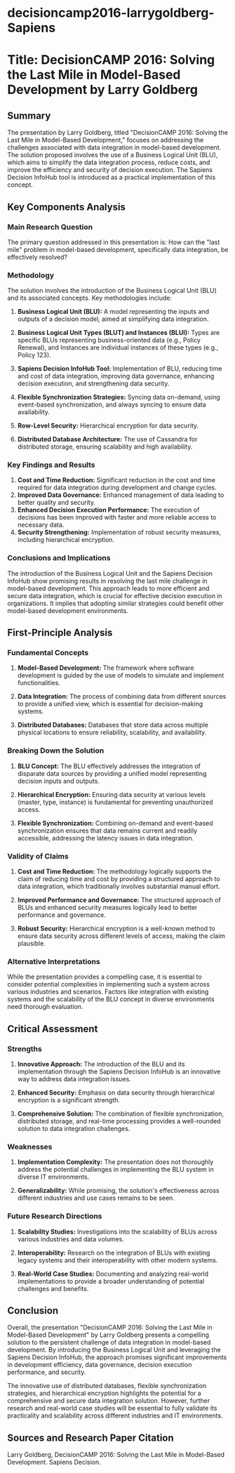 # decisioncamp2016-larrygoldberg-Sapiens

# Title: DecisionCAMP 2016: Solving the Last Mile in Model-Based Development by Larry Goldberg

## Summary
The presentation by Larry Goldberg, titled "DecisionCAMP 2016: Solving the Last Mile in Model-Based Development," focuses on addressing the challenges associated with data integration in model-based development. The solution proposed involves the use of a Business Logical Unit (BLU), which aims to simplify the data integration process, reduce costs, and improve the efficiency and security of decision execution. The Sapiens Decision InfoHub tool is introduced as a practical implementation of this concept.

## Key Components Analysis

### Main Research Question

The primary question addressed in this presentation is: How can the "last mile" problem in model-based development, specifically data integration, be effectively resolved?

### Methodology

The solution involves the introduction of the Business Logical Unit (BLU) and its associated concepts. Key methodologies include:

1. **Business Logical Unit (BLU):** A model representing the inputs and outputs of a decision model, aimed at simplifying data integration.
   
2. **Business Logical Unit Types (BLUT) and Instances (BLUI):** Types are specific BLUs representing business-oriented data (e.g., Policy Renewal), and Instances are individual instances of these types (e.g., Policy 123).

3. **Sapiens Decision InfoHub Tool:** Implementation of BLU, reducing time and cost of data integration, improving data governance, enhancing decision execution, and strengthening data security.

4. **Flexible Synchronization Strategies:** Syncing data on-demand, using event-based synchronization, and always syncing to ensure data availability.

5. **Row-Level Security:** Hierarchical encryption for data security.

6. **Distributed Database Architecture:** The use of Cassandra for distributed storage, ensuring scalability and high availability.

### Key Findings and Results

1. **Cost and Time Reduction:** Significant reduction in the cost and time required for data integration during development and change cycles.
2. **Improved Data Governance:** Enhanced management of data leading to better quality and security.
3. **Enhanced Decision Execution Performance:** The execution of decisions has been improved with faster and more reliable access to necessary data.
4. **Security Strengthening:** Implementation of robust security measures, including hierarchical encryption.

### Conclusions and Implications

The introduction of the Business Logical Unit and the Sapiens Decision InfoHub show promising results in resolving the last mile challenge in model-based development. This approach leads to more efficient and secure data integration, which is crucial for effective decision execution in organizations. It implies that adopting similar strategies could benefit other model-based development environments.

## First-Principle Analysis

### Fundamental Concepts

1. **Model-Based Development:** The framework where software development is guided by the use of models to simulate and implement functionalities.
   
2. **Data Integration:** The process of combining data from different sources to provide a unified view, which is essential for decision-making systems.

3. **Distributed Databases:** Databases that store data across multiple physical locations to ensure reliability, scalability, and availability.

### Breaking Down the Solution

1. **BLU Concept:** The BLU effectively addresses the integration of disparate data sources by providing a unified model representing decision inputs and outputs.
   
2. **Hierarchical Encryption:** Ensuring data security at various levels (master, type, instance) is fundamental for preventing unauthorized access.

3. **Flexible Synchronization:** Combining on-demand and event-based synchronization ensures that data remains current and readily accessible, addressing the latency issues in data integration.

### Validity of Claims

1. **Cost and Time Reduction:** The methodology logically supports the claim of reducing time and cost by providing a structured approach to data integration, which traditionally involves substantial manual effort.
   
2. **Improved Performance and Governance:** The structured approach of BLUs and enhanced security measures logically lead to better performance and governance.

3. **Robust Security:** Hierarchical encryption is a well-known method to ensure data security across different levels of access, making the claim plausible.

### Alternative Interpretations

While the presentation provides a compelling case, it is essential to consider potential complexities in implementing such a system across various industries and scenarios. Factors like integration with existing systems and the scalability of the BLU concept in diverse environments need thorough evaluation.

## Critical Assessment

### Strengths

1. **Innovative Approach:** The introduction of the BLU and its implementation through the Sapiens Decision InfoHub is an innovative way to address data integration issues.
   
2. **Enhanced Security:** Emphasis on data security through hierarchical encryption is a significant strength.

3. **Comprehensive Solution:** The combination of flexible synchronization, distributed storage, and real-time processing provides a well-rounded solution to data integration challenges.

### Weaknesses

1. **Implementation Complexity:** The presentation does not thoroughly address the potential challenges in implementing the BLU system in diverse IT environments.
   
2. **Generalizability:** While promising, the solution's effectiveness across different industries and use cases remains to be seen.

### Future Research Directions

1. **Scalability Studies:** Investigations into the scalability of BLUs across various industries and data volumes.

2. **Interoperability:** Research on the integration of BLUs with existing legacy systems and their interoperability with other modern systems.

3. **Real-World Case Studies:** Documenting and analyzing real-world implementations to provide a broader understanding of potential challenges and benefits.

## Conclusion

Overall, the presentation "DecisionCAMP 2016: Solving the Last Mile in Model-Based Development" by Larry Goldberg presents a compelling solution to the persistent challenge of data integration in model-based development. By introducing the Business Logical Unit and leveraging the Sapiens Decision InfoHub, the approach promises significant improvements in development efficiency, data governance, decision execution performance, and security.

The innovative use of distributed databases, flexible synchronization strategies, and hierarchical encryption highlights the potential for a comprehensive and secure data integration solution. However, further research and real-world case studies will be essential to fully validate its practicality and scalability across different industries and IT environments.

## Sources and Research Paper Citation
Larry Goldberg, DecisionCAMP 2016: Solving the Last Mile in Model-Based Development. Sapiens Decision.
